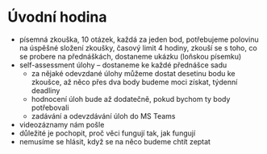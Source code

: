 # Úvodní hodina

- písemná zkouška, 10 otázek, každá za jeden bod, potřebujeme polovinu na úspěšné složení zkoušky, časový limit 4 hodiny, zkouší se s toho, co se probere na přednáškách, dostaneme ukázku (loňskou písemku)
- self-assessment úlohy – dostaneme ke každé přednášce sadu
	- za nějaké odevzdané úlohy můžeme dostat desetinu bodu ke zkoušce, až něco přes dva body budeme moci získat, týdenní deadliny
	- hodnocení úloh bude až dodatečně, pokud bychom ty body potřebovali
	- zadávání a odevzdávání úloh do MS Teams
- videozáznamy nám pošle
- důležité je pochopit, proč věci fungují tak, jak fungují
- nemusíme se hlásit, když se na něco budeme chtít zeptat